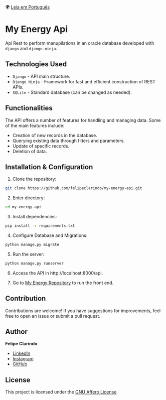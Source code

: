 🌍 [Leia em Português](README.pt-BR.md)

# My Energy Api

Api Rest to perform manupilations in an oracle database developed with `django` and `django-ninja`.

## Technologies Used

- `Django` - API main structure.
- `Django Ninja` - Framework for fast and efficient construction of REST APIs.
- `SQLite` - Standard database (can be changed as needed).

## Functionalities

The API offers a number of features for handling and managing data. Some of the main features include:

- Creation of new records in the database.
- Querying existing data through filters and parameters.
- Update of specific records.
- Deletion of data.

## Installation & Configuration

1. Clone the repository:

```bash
git clone https://github.com/felipeclarindo/my-energy-api.git
```

2. Enter directory:

```bash
cd my-energy-api
```

3. Install dependencies:

```bash
pip install -r requirements.txt
```

4. Configure Database and Migrations:

```bash
python manage.py migrate
```

5. Run the server:

```bash
python manage.py runserver
```

6. Access the API in http://localhost:8000/api.

7. Go to [My Energy Repository](https://github.com/felipeclarindo/my-energy) to run the front end.

## Contribution

Contributions are welcome! If you have suggestions for improvements, feel free to open an issue or submit a pull request.

## Author

**Felipe Clarindo**

- [LinkedIn](https://www.linkedin.com/in/felipeclarindo)
- [Instagram](https://www.instagram.com/lipethecoder)
- [GitHub](https://github.com/felipeclarindo)

## License

This project is licensed under the [GNU Affero License](https://www.gnu.org/licenses/agpl-3.0.html).
